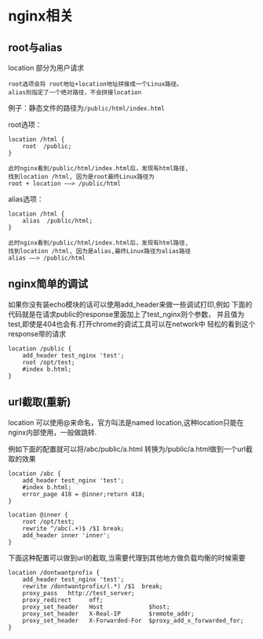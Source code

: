 nginx相关
====

root与alias
---

location 部分为用户请求

    root选项会将 root地址+location地址拼接成一个Linux路径。
    alias则指定了一个绝对路径，不会拼接location


例子：静态文件的路径为`/public/html/index.html`

root选项：

    location /html {
        root  /public;
    }

    此时nginx看到/public/html/index.html后，发现有html路径,
    找到location /html, 因为是root最终Linux路径为
    root + location ——> /public/html

alias选项：

    location /html {
        alias  /public/html;
    }

    此时nginx看到/public/html/index.html后，发现有html路径,
    找到location /html, 因为是alias,最终Linux路径为alias路径
    alias ——> /public/html

nginx简单的调试
---

如果你没有装echo模块的话可以使用add_header来做一些调试打印,例如
下面的代码就是在请求public的response里面加上了test_nginx则个参数，
并且值为test,即使是404也会有.打开chrome的调试工具可以在network中
轻松的看到这个response带的请求

    location /public {
        add_header test_nginx 'test';
        root /opt/test;
        #index b.html;
    }

url截取(重新)
---
location 可以使用@来命名，官方叫法是named location,这种location只能在
nginx内部使用，一般做跳转.

例如下面的配置就可以将/abc/public/a.html 转换为/public/a.html做到一个url截取的效果

    location /abc {
        add_header test_nginx 'test';
        #index b.html;
        error_page 418 = @inner;return 418;
    }

    location @inner {
        root /opt/test;
        rewrite ^/abc(.+)$ /$1 break;
        add_header inner 'inner';
    }

下面这种配置可以做到url的截取,当需要代理到其他地方做负载均衡的时候需要

    location /dontwantprofix {
        add_header test_nginx 'test';
        rewrite /dontwantprofix/(.*) /$1  break;
        proxy_pass   http://test_server;
        proxy_redirect     off;
        proxy_set_header   Host             $host;
        proxy_set_header   X-Real-IP        $remote_addr;
        proxy_set_header   X-Forwarded-For  $proxy_add_x_forwarded_for;
    }
